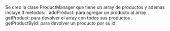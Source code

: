 Se creo la clase ProductManager que tiene un array de productos y ademas incluye 3 metodos:
. addProduct: para agregar un producto al array
. getProduct: para devolver el array con todos sus productos
. getProductById: para devolver un producto por su id.